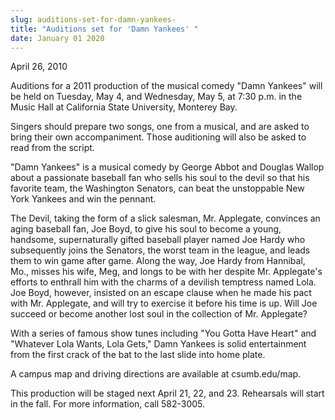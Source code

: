 ```yaml
---
slug: auditions-set-for-damn-yankees-
title: "Auditions set for 'Damn Yankees' "
date: January 01 2020
---
```


 
<p>April 26, 2010</p>
<p>
  Auditions for a 2011 production of the musical comedy "Damn Yankees" will be
  held on Tuesday, May 4, and Wednesday, May 5, at 7:30 p.m. in the Music Hall
  at California State University, Monterey Bay.
</p>
<p>
  Singers should prepare two songs, one from a musical, and are asked to bring
  their own accompaniment. Those auditioning will also be asked to read from the
  script.
</p>
<p>
  "Damn Yankees" is a musical comedy by George Abbot and Douglas Wallop about a
  passionate baseball fan who sells his soul to the devil so that his favorite
  team, the Washington Senators, can beat the unstoppable New York Yankees and
  win the pennant.
</p>
<p>
  The Devil, taking the form of a slick salesman, Mr. Applegate, convinces an
  aging baseball fan, Joe Boyd, to give his soul to become a young, handsome,
  supernaturally gifted baseball player named Joe Hardy who subsequently joins
  the Senators, the worst team in the league, and leads them to win game after
  game. Along the way, Joe Hardy from Hannibal, Mo., misses his wife, Meg, and
  longs to be with her despite Mr. Applegate's efforts to enthrall him with the
  charms of a devilish temptress named Lola. Joe Boyd, however, insisted on an
  escape clause when he made his pact with Mr. Applegate, and will try to
  exercise it before his time is up. Will Joe succeed or become another lost
  soul in the collection of Mr. Applegate?
</p>
<p>
  With a series of famous show tunes including "You Gotta Have Heart" and
  "Whatever Lola Wants, Lola Gets," Damn Yankees is solid entertainment from the
  first crack of the bat to the last slide into home plate.
</p>
<p>A campus map and driving directions are available at csumb.edu/map.</p>
<p>
  This production will be staged next April 21, 22, and 23. Rehearsals will
  start in the fall. For more information, call 582-3005.
</p>
 
